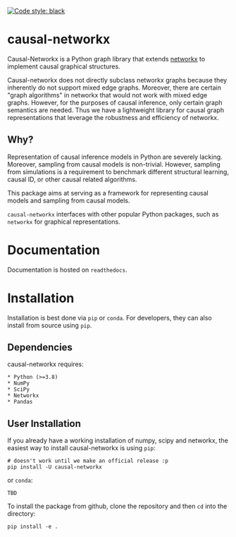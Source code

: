 [![Code style: black](https://img.shields.io/badge/code%20style-black-000000.svg)](https://github.com/psf/black)

# causal-networkx
Causal-Networkx is a Python graph library that extends [networkx](https://github.com/networkx/networkx) to implement causal graphical structures.

Causal-networkx does not directly subclass networkx graphs because they inherently do not support mixed edge graphs. Moreover, there are certain "graph algorithms" in networkx that would not work with mixed edge graphs. However, for the purposes of causal inference, only certain graph semantics are needed. Thus we have a lightweight library for causal graph representations that leverage the robustness and efficiency of networkx.

## Why?
Representation of causal inference models in Python are severely lacking. Moreover, sampling from causal models is non-trivial. However, sampling from simulations is a requirement to benchmark different structural learning, causal ID, or other causal related algorithms.

This package aims at serving as a framework for representing causal models and sampling from causal models.

``causal-networkx`` interfaces with other popular Python packages, such as ``networkx`` for graphical representations.

# Documentation
Documentation is hosted on `readthedocs`.

# Installation
Installation is best done via `pip` or `conda`. For developers, they can also install from source using `pip`.

## Dependencies

causal-networkx requires:

    * Python (>=3.8)
    * NumPy
    * SciPy
    * Networkx
    * Pandas

## User Installation

If you already have a working installation of numpy, scipy and networkx, the easiest way to install causal-networkx is using `pip`:

    # doesn't work until we make an official release :p
    pip install -U causal-networkx

or `conda`:

    TBD

To install the package from github, clone the repository and then `cd` into the directory:

    pip install -e .